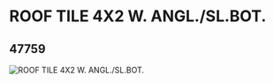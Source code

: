 # ROOF TILE 4X2 W. ANGL./SL.BOT.
## 47759
![ROOF TILE 4X2 W. ANGL./SL.BOT.](https://lc-www-live-s.legocdn.com/media/bricks/5/2/4213298.jpg)